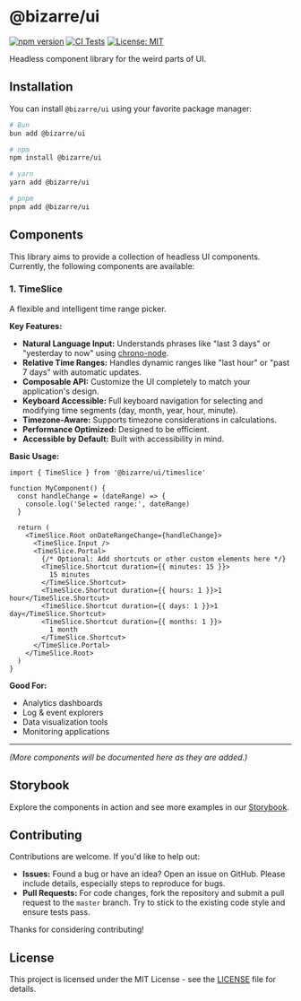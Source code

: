 # @bizarre/ui

[![npm version](https://img.shields.io/npm/v/@bizarre/ui.svg)](https://www.npmjs.com/package/@bizarre/ui)
[![CI Tests](https://github.com/bizarre/ui/actions/workflows/ci-tests.yml/badge.svg?branch=master)](https://github.com/bizarre/ui/actions/workflows/ci-tests.yml)
[![License: MIT](https://img.shields.io/badge/License-MIT-yellow.svg)](https://opensource.org/licenses/MIT)

Headless component library for the weird parts of UI.

## Installation

You can install `@bizarre/ui` using your favorite package manager:

```bash
# Bun
bun add @bizarre/ui

# npm
npm install @bizarre/ui

# yarn
yarn add @bizarre/ui

# pnpm
pnpm add @bizarre/ui
```

## Components

This library aims to provide a collection of headless UI components. Currently, the following components are available:

### 1. TimeSlice

A flexible and intelligent time range picker.

**Key Features:**

- **Natural Language Input:** Understands phrases like "last 3 days" or "yesterday to now" using [chrono-node](https://github.com/wanasit/chrono).
- **Relative Time Ranges:** Handles dynamic ranges like "last hour" or "past 7 days" with automatic updates.
- **Composable API:** Customize the UI completely to match your application's design.
- **Keyboard Accessible:** Full keyboard navigation for selecting and modifying time segments (day, month, year, hour, minute).
- **Timezone-Aware:** Supports timezone considerations in calculations.
- **Performance Optimized:** Designed to be efficient.
- **Accessible by Default:** Built with accessibility in mind.

**Basic Usage:**

```tsx
import { TimeSlice } from '@bizarre/ui/timeslice'

function MyComponent() {
  const handleChange = (dateRange) => {
    console.log('Selected range:', dateRange)
  }

  return (
    <TimeSlice.Root onDateRangeChange={handleChange}>
      <TimeSlice.Input />
      <TimeSlice.Portal>
        {/* Optional: Add shortcuts or other custom elements here */}
        <TimeSlice.Shortcut duration={{ minutes: 15 }}>
          15 minutes
        </TimeSlice.Shortcut>
        <TimeSlice.Shortcut duration={{ hours: 1 }}>1 hour</TimeSlice.Shortcut>
        <TimeSlice.Shortcut duration={{ days: 1 }}>1 day</TimeSlice.Shortcut>
        <TimeSlice.Shortcut duration={{ months: 1 }}>
          1 month
        </TimeSlice.Shortcut>
      </TimeSlice.Portal>
    </TimeSlice.Root>
  )
}
```

**Good For:**

- Analytics dashboards
- Log & event explorers
- Data visualization tools
- Monitoring applications

---

_(More components will be documented here as they are added.)_

## Storybook

Explore the components in action and see more examples in our [Storybook](https://ui.bizar.re/storybook).

## Contributing

Contributions are welcome. If you'd like to help out:

- **Issues:** Found a bug or have an idea? Open an issue on GitHub. Please include details, especially steps to reproduce for bugs.
- **Pull Requests:** For code changes, fork the repository and submit a pull request to the `master` branch. Try to stick to the existing code style and ensure tests pass.

Thanks for considering contributing!

## License

This project is licensed under the MIT License - see the [LICENSE](LICENSE) file for details.
